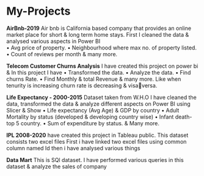 # My-Projects
**AirBnb-2019**
Air bnb is California based company that provides an online market place for short & long term home stays.
First I cleaned the data & analysed various aspects in Power BI  
• Avg price of property.
• Neighbourhood where max no. of property listed.
• Count of reviews per month & many more.


**Telecom Customer Churns Analysis**
I have created this project on power bi & In this project I have
• Transformed the data.
• Analyze the data.
• Find churns Rate.
• Find Monthly & total Revenue & many more. Like when tenurity is increasing churn rate is decreasing & visaversa.


**Life Expectancy - 2000-2015**
Dataset taken from W.H.O
I have cleaned the data, transformed the data & analyze different aspects on Power BI using Slicer & Show
• Life expectancy (Avg Age) & GDP by country
• Adult Mortality by status (developed & developing country wise)
• Infant death- top 5 country.
• Sum of expenditure by status. & Many more.


**IPL 2008-2020**
 have created this project in Tableau public. This dataset consists two excel files First i have linked two excel
files using common column named Id then i have analysed various things


**Data Mart**
This is SQl dataset. I have performed various queries in this dataset & analyze the sales of company 

